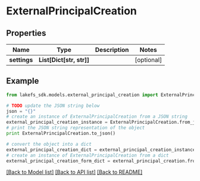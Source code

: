 # ExternalPrincipalCreation


## Properties

Name | Type | Description | Notes
------------ | ------------- | ------------- | -------------
**settings** | **List[Dict[str, str]]** |  | [optional] 

## Example

```python
from lakefs_sdk.models.external_principal_creation import ExternalPrincipalCreation

# TODO update the JSON string below
json = "{}"
# create an instance of ExternalPrincipalCreation from a JSON string
external_principal_creation_instance = ExternalPrincipalCreation.from_json(json)
# print the JSON string representation of the object
print ExternalPrincipalCreation.to_json()

# convert the object into a dict
external_principal_creation_dict = external_principal_creation_instance.to_dict()
# create an instance of ExternalPrincipalCreation from a dict
external_principal_creation_form_dict = external_principal_creation.from_dict(external_principal_creation_dict)
```
[[Back to Model list]](../README.md#documentation-for-models) [[Back to API list]](../README.md#documentation-for-api-endpoints) [[Back to README]](../README.md)


